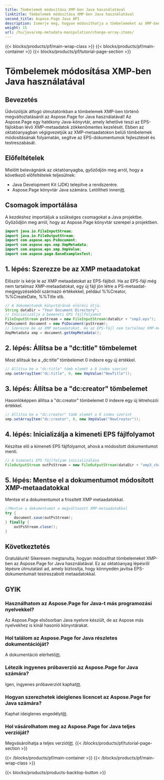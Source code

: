 ```yaml
---
title: Tömbelemek módosítása XMP-ben Java használatával
linktitle: Tömbelemek módosítása XMP-ben Java használatával
second_title: Aspose.Page Java API
description: Ismerje meg, hogyan módosíthatja a tömbelemeket az XMP-ben az Aspose.Page for Java használatával. Módosítsa könnyedén a metaadatokat lépésről lépésre szóló útmutatónkkal. Bővítse EPS-dokumentumait most!
weight: 15
url: /hu/java/xmp-metadata-manipulation/change-array-items/
---
```


{{< blocks/products/pf/main-wrap-class >}}
{{< blocks/products/pf/main-container >}}
{{< blocks/products/pf/tutorial-page-section >}}

# Tömbelemek módosítása XMP-ben Java használatával

## Bevezetés
Üdvözöljük átfogó útmutatónkban a tömbelemek XMP-ben történő megváltoztatásáról az Aspose.Page for Java használatával! Az Aspose.Page egy hatékony Java-könyvtár, amely lehetővé teszi az EPS-fájlokban lévő XMP-metaadatok zökkenőmentes kezelését. Ebben az oktatóanyagban végigvezetjük az XMP-metaadatokon belüli tömbelemek módosításának folyamatán, segítve az EPS-dokumentumok fejlesztését és testreszabását.
## Előfeltételek
Mielőtt belevágnánk az oktatóanyagba, győződjön meg arról, hogy a következő előfeltételek teljesülnek:
- Java Development Kit (JDK) telepítve a rendszerére.
-  Aspose.Page könyvtár Java számára. Letöltheti innen[itt](https://releases.aspose.com/page/java/).
## Csomagok importálása
A kezdéshez importáljuk a szükséges csomagokat a Java projektbe. Győződjön meg arról, hogy az Aspose.Page könyvtár szerepel a projektben.
```java
import java.io.FileInputStream;
import java.io.FileOutputStream;
import com.aspose.eps.PsDocument;
import com.aspose.eps.xmp.XmpMetadata;
import com.aspose.eps.xmp.XmpValue;
import com.aspose.page.BaseExamplesTest;

```
## 1. lépés: Szerezze be az XMP metaadatokat
Először is kérje le az XMP metaadatokat az EPS-fájlból. Ha az EPS-fájl még nem tartalmaz XMP-metaadatokat, egy új fájl jön létre a PS-metaadat-megjegyzésekből származó értékekkel, például %%Creator, %%CreateDate, %%Title stb.
```java
// A dokumentumok könyvtárának elérési útja.
String dataDir = "Your Document Directory";
// Inicializálja a bemeneti EPS fájlfolyamot
FileInputStream psStream = new FileInputStream(dataDir + "xmp3.eps");
PsDocument document = new PsDocument(psStream);
// Szerezze be az XMP metaadatokat. Ha az EPS-fájl nem tartalmaz XMP-metaadatokat, egy újat a rendszer a PS-metaadatok megjegyzéseiből származó értékekkel tölt fel.
XmpMetadata xmp = document.getXmpMetadata();
```
## 2. lépés: Állítsa be a "dc:title" tömbelemet
Most állítsuk be a „dc:title” tömbelemet 0 indexre egy új értékkel.
```java
// Állítsa be a "dc:title" tömb elemét a 0 index szerint
xmp.setArrayItem("dc:title", 0, new XmpValue("NewTitle"));
```
## 3. lépés: Állítsa be a "dc:creator" tömbelemet
Hasonlóképpen állítsa a "dc:creator" tömbelemet 0 indexre egy új létrehozói értékkel.
```java
// Állítsa be a "dc:creator" tömb elemét a 0 index szerint
xmp.setArrayItem("dc:creator", 0, new XmpValue("NewCreator"));
```
## 4. lépés: Inicializálja a kimeneti EPS fájlfolyamot
Készítse elő a kimeneti EPS fájlfolyamot, ahová a módosított dokumentumot menti.
```java
// A kimeneti EPS fájlfolyam inicializálása
FileOutputStream outPsStream = new FileOutputStream(dataDir + "xmp3_changed.eps");
```
## 5. lépés: Mentse el a dokumentumot módosított XMP-metaadatokkal
Mentse el a dokumentumot a frissített XMP metaadatokkal.
```java
//Mentse a dokumentumot a megváltozott XMP-metaadatokkal
try {
    document.save(outPsStream);
} finally {
    outPsStream.close();
}
```
## Következtetés
Gratulálunk! Sikeresen megtanulta, hogyan módosíthat tömbelemeket XMP-ben az Aspose.Page for Java használatával. Ez az oktatóanyag lépésről lépésre útmutatást ad, amely biztosítja, hogy könnyedén javítsa EPS-dokumentumait testreszabott metaadatokkal.

## GYIK
### Használhatom az Aspose.Page for Java-t más programozási nyelvekkel?
Az Aspose.Page elsősorban Java nyelvre készült, de az Aspose más nyelvekhez is kínál hasonló könyvtárakat.
### Hol találom az Aspose.Page for Java részletes dokumentációját?
 A dokumentáció elérhető[itt](https://reference.aspose.com/page/java/).
### Létezik ingyenes próbaverzió az Aspose.Page for Java számára?
 Igen, ingyenes próbaverziót kaphat[itt](https://releases.aspose.com/).
### Hogyan szerezhetek ideiglenes licencet az Aspose.Page for Java számára?
 Kaphat ideiglenes engedélyt[itt](https://purchase.aspose.com/temporary-license/).
### Hol vásárolhatom meg az Aspose.Page for Java teljes verzióját?
 Megvásárolhatja a teljes verziót[itt](https://purchase.aspose.com/buy).
{{< /blocks/products/pf/tutorial-page-section >}}

{{< /blocks/products/pf/main-container >}}
{{< /blocks/products/pf/main-wrap-class >}}

{{< blocks/products/products-backtop-button >}}
